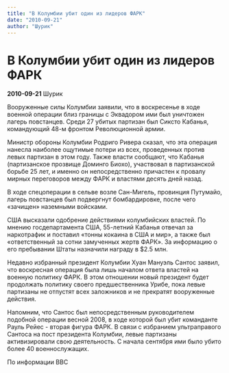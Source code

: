 ```yaml
---
title: "В Колумбии убит один из лидеров ФАРК"
date: "2010-09-21"
author: "Шурик"
---
```


# В Колумбии убит один из лидеров ФАРК

**2010-09-21** Шурик

Вооруженные силы Колумбии заявили, что в воскресенье в ходе военной операции близ границы с Эквадором ими был уничтожен лагерь повстанцев. Среди 27 убитых партизан был Сиксто Кабанья, командующий 48-м фронтом Революционной армии.

Министр обороны Колумбии Родриго Ривера сказал, что эта операция нанесла наиболее ощутимые потери из всех, проведенных против левых партизан в этом году. Также власти сообщают, что Кабанья (партизанское прозвище Доминго Биохо), участвовал в партизанской борьбе 25 лет, и именно он непосредственно причастен к провалу мирных переговоров между ФАРК и властями десять дней назад.

В ходе спецоперации в сельве возле Сан-Мигель, провинция Путумайо, лагерь повстанцев был подвергнут бомбардировке, после чего «зачищен» наземными войсками.

США высказали одобрение действиями колумбийских властей. По мнению госдепартамента США, 55-летний Кабанья отвечал за наркотрафик и поставил «тонны кокаина в США и мир», а также был «ответственный за сотни замученных жертв ФАРК». За информацию о его пребывании Штаты назначили награду в $2.5 млн.

Недавно избранный президент Колумбии Хуан Мануэль Сантос заявил, что воскресная операция была лишь началом ответа властей на военную политику ФАРК. В этом отношении новый президент будет продолжать политику своего предшественника Урибе, пока левые партизаны не отпустят всех заложников и не прекратят вооруженные действия.

Напомним, что Сантос был непосредственным руководителем подобной операции весной 2008, в ходе которой был убит команданте Рауль Рейес - вторая фигура ФАРК. В связи с избранием ультраправого Сантоса на пост президента Колумбии, левые партизаны активизировали свою деятельность. С начала сентября ими было убито более 40 военнослужащих.

По информации ВВС